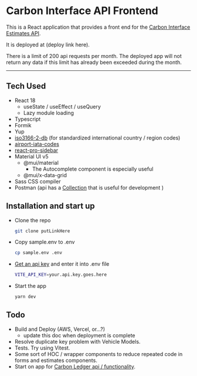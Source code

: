 # Carbon Interface API Frontend

This is a React application that provides a front end for the [Carbon Interface Estimates API](https://www.carboninterface.com/).

It is deployed at (deploy link here).

There is a limit of 200 api requests per month. The deployed app will not return any data if this limit has already been exceeded during the month.

---

## Tech Used
* React 18
  * useState / useEffect / useQuery
  * Lazy module loading
* Typescript
* Formik
* Yup
* [iso3166-2-db](https://www.npmjs.com/package/iso3166-2-db) (for standardized international country / region codes)
* [airport-iata-codes](https://www.npmjs.com/package/airport-iata-codes)
* [react-pro-sidebar](https://www.npmjs.com/package/react-pro-sidebar)
* Material UI v5
  * @mui/material
    * The Autocomplete component is especially useful
  * @mui/x-data-grid
* Sass CSS compiler
* Postman (api has a [Collection](https://carbon-interface.s3.ca-central-1.amazonaws.com/assets/Carbon+Interface.postman_collection.json) that is useful for development )

## Installation and start up
* Clone the repo 
  ```bash
  git clone putLinkHere
  ```
* Copy sample.env to .env
  ```bash
  cp sample.env .env
  ```
* [Get an api key](https://www.carboninterface.com/account/api_credentials) and enter it into .env file
  ```bash
  VITE_API_KEY=your.api.key.goes.here
  ```
* Start the app
  ```bash
  yarn dev
  ```
## Todo
* Build and Deploy (AWS, Vercel, or...?)
  * update this doc when deployment is complete
* Resolve duplicate key problem with Vehicle Models.
* Tests. Try using Vitest.
* Some sort of HOC / wrapper components to reduce repeated code in forms and estimates components.
* Start on app for [Carbon Ledger api / functionality](https://docs.carboninterface.com/#/?id=carbon-ledger-api).